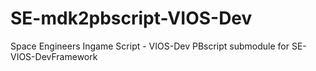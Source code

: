 # SE-mdk2pbscript-VIOS-Dev
Space Engineers Ingame Script - VIOS-Dev PBscript submodule for SE-VIOS-DevFramework
